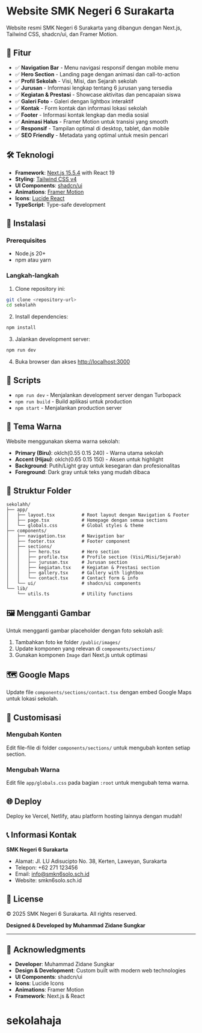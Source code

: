 # Website SMK Negeri 6 Surakarta

Website resmi SMK Negeri 6 Surakarta yang dibangun dengan Next.js, Tailwind CSS, shadcn/ui, dan Framer Motion.

## 🎯 Fitur

- ✅ **Navigation Bar** - Menu navigasi responsif dengan mobile menu
- ✅ **Hero Section** - Landing page dengan animasi dan call-to-action
- ✅ **Profil Sekolah** - Visi, Misi, dan Sejarah sekolah
- ✅ **Jurusan** - Informasi lengkap tentang 6 jurusan yang tersedia
- ✅ **Kegiatan & Prestasi** - Showcase aktivitas dan pencapaian siswa
- ✅ **Galeri Foto** - Galeri dengan lightbox interaktif
- ✅ **Kontak** - Form kontak dan informasi lokasi sekolah
- ✅ **Footer** - Informasi kontak lengkap dan media sosial
- ✅ **Animasi Halus** - Framer Motion untuk transisi yang smooth
- ✅ **Responsif** - Tampilan optimal di desktop, tablet, dan mobile
- ✅ **SEO Friendly** - Metadata yang optimal untuk mesin pencari

## 🛠️ Teknologi

- **Framework**: [Next.js 15.5.4](https://nextjs.org/) with React 19
- **Styling**: [Tailwind CSS v4](https://tailwindcss.com/)
- **UI Components**: [shadcn/ui](https://ui.shadcn.com/)
- **Animations**: [Framer Motion](https://www.framer.com/motion/)
- **Icons**: [Lucide React](https://lucide.dev/)
- **TypeScript**: Type-safe development

## 🚀 Instalasi

### Prerequisites
- Node.js 20+ 
- npm atau yarn

### Langkah-langkah

1. Clone repository ini:
```bash
git clone <repository-url>
cd sekolahh
```

2. Install dependencies:
```bash
npm install
```

3. Jalankan development server:
```bash
npm run dev
```

4. Buka browser dan akses [http://localhost:3000](http://localhost:3000)

## 📝 Scripts

- `npm run dev` - Menjalankan development server dengan Turbopack
- `npm run build` - Build aplikasi untuk production
- `npm start` - Menjalankan production server

## 🎨 Tema Warna

Website menggunakan skema warna sekolah:
- **Primary (Biru)**: oklch(0.55 0.15 240) - Warna utama sekolah
- **Accent (Hijau)**: oklch(0.65 0.15 150) - Aksen untuk highlight
- **Background**: Putih/Light gray untuk kesegaran dan profesionalitas
- **Foreground**: Dark gray untuk teks yang mudah dibaca

## 📂 Struktur Folder

```
sekolahh/
├── app/
│   ├── layout.tsx          # Root layout dengan Navigation & Footer
│   ├── page.tsx            # Homepage dengan semua sections
│   └── globals.css         # Global styles & theme
├── components/
│   ├── navigation.tsx      # Navigation bar
│   ├── footer.tsx          # Footer component
│   ├── sections/
│   │   ├── hero.tsx        # Hero section
│   │   ├── profile.tsx     # Profile section (Visi/Misi/Sejarah)
│   │   ├── jurusan.tsx     # Jurusan section
│   │   ├── kegiatan.tsx    # Kegiatan & Prestasi section
│   │   ├── gallery.tsx     # Gallery with lightbox
│   │   └── contact.tsx     # Contact form & info
│   └── ui/                 # shadcn/ui components
└── lib/
    └── utils.ts            # Utility functions
```

## 🖼️ Mengganti Gambar

Untuk mengganti gambar placeholder dengan foto sekolah asli:

1. Tambahkan foto ke folder `/public/images/`
2. Update komponen yang relevan di `components/sections/`
3. Gunakan komponen `Image` dari Next.js untuk optimasi

## 🗺️ Google Maps

Update file `components/sections/contact.tsx` dengan embed Google Maps untuk lokasi sekolah.

## 📱 Customisasi

### Mengubah Konten
Edit file-file di folder `components/sections/` untuk mengubah konten setiap section.

### Mengubah Warna
Edit file `app/globals.css` pada bagian `:root` untuk mengubah tema warna.

## 🌐 Deploy

Deploy ke Vercel, Netlify, atau platform hosting lainnya dengan mudah!

## 📞 Informasi Kontak

**SMK Negeri 6 Surakarta**
- Alamat: Jl. LU Adisucipto No. 38, Kerten, Laweyan, Surakarta
- Telepon: +62 271 123456
- Email: info@smkn6solo.sch.id
- Website: smkn6solo.sch.id

## 📄 License

© 2025 SMK Negeri 6 Surakarta. All rights reserved.

**Designed & Developed by Muhammad Zidane Sungkar**

---

## 🙏 Acknowledgments

- **Developer**: Muhammad Zidane Sungkar
- **Design & Development**: Custom built with modern web technologies
- **UI Components**: shadcn/ui
- **Icons**: Lucide Icons
- **Animations**: Framer Motion
- **Framework**: Next.js & React

# sekolahaja
